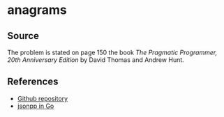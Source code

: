 # anagrams

## Source

The problem is stated on page 150 the book *The Pragmatic Programmer, 20th Anniversary Edition* by David Thomas and Andrew Hunt.

## References
- [Github repository](https://github.com/philhanna/anagrams)
- [jsonpp in Go](https://go.dev/play/p/1raEIAEr_Vt)
